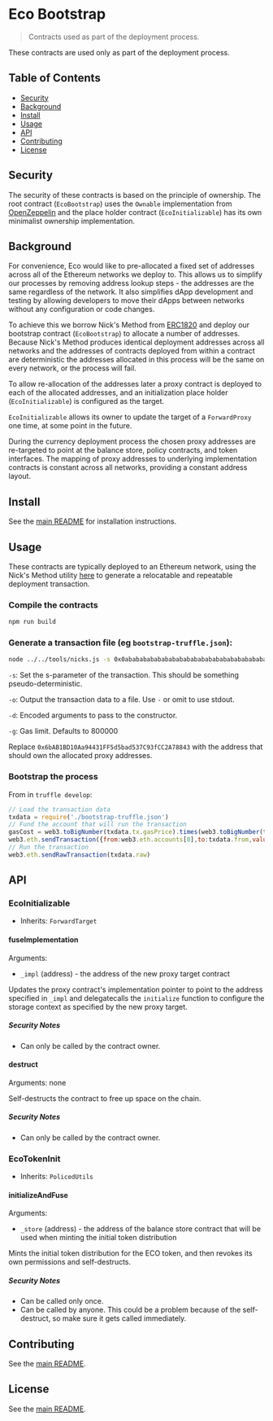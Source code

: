 # Eco Bootstrap
> Contracts used as part of the deployment process.

These contracts are used only as part of the deployment process.

## Table of Contents
 - [Security](#security)
 - [Background](#background)
 - [Install](#install)
 - [Usage](#usage)
 - [API](#api)
 - [Contributing](#contributing)
 - [License](#license)

## Security
The security of these contracts is based on the principle of ownership. The root
contract (`EcoBootstrap`) uses the `Ownable` implementation from
[OpenZeppelin](https://docs.openzeppelin.com/contracts/2.x/access-control)
and the place holder contract (`EcoInitializable`) has its own minimalist
ownership implementation.

## Background
For convenience, Eco would like to pre-allocated a fixed set of addresses
across all of the Ethereum networks we deploy to. This allows us to simplify
our processes by removing address lookup steps - the addresses are the same
regardless of the network. It also simplifies dApp development and testing by
allowing developers to move their dApps between networks without any
configuration or code changes.

To achieve this we borrow Nick's Method from
[ERC1820](https://github.com/ethereum/EIPs/blob/master/EIPS/eip-1820.md) and deploy our bootstrap
contract (`EcoBootstrap`) to allocate a number of addresses. Because Nick's Method produces
identical deployment addresses across all networks and the addresses of
contracts deployed from within a contract are deterministic the addresses
allocated in this process will be the same on every network, or the process will
fail.

To allow re-allocation of the addresses later a proxy contract is deployed
to each of the allocated addresses, and an initialization place holder
(`EcoInitializable`) is configured as the target.

`EcoInitializable` allows its owner to update the target of a `ForwardProxy`
one time, at some point in the future.

During the currency deployment process the chosen proxy addresses are
re-targeted to point at the balance store, policy contracts, and token
interfaces. The mapping of proxy addresses to underlying implementation
contracts is constant across all networks, providing a constant address
layout.

## Install
See the [main README](../../README.md) for installation instructions.

## Usage
These contracts are typically deployed to an Ethereum network, using the Nick's
Method utility [here](../../tools/nicks.js) to generate a relocatable and
repeatable deployment transaction.

### Compile the contracts
```bash
npm run build
```

### Generate a transaction file (eg `bootstrap-truffle.json`):
```bash
node ../../tools/nicks.js -s 0x0abababababababababababababababababababababababababababababababa -g 370710 -d "0x6bAB1BD10Aa94431FF5d5bad537C93fCC2A78843" -o bootstrap-truffle.json ../../build/contracts/EcoBootstrap.json
```
`-s`: Set the s-parameter of the transaction. This should be something pseudo-deterministic.

`-o`: Output the transaction data to a file. Use `-` or omit to use stdout.

`-d`: Encoded arguments to pass to the constructor.

`-g`: Gas limit. Defaults to 800000

Replace `0x6bAB1BD10Aa94431FF5d5bad537C93fCC2A78843` with the address that
should own the allocated proxy addresses.

### Bootstrap the process
From in `truffle develop`:
```javascript
// Load the transaction data
txdata = require('./bootstrap-truffle.json')
// Fund the account that will run the transaction
gasCost = web3.toBigNumber(txdata.tx.gasPrice).times(web3.toBigNumber(txdata.tx.gasLimit))
web3.eth.sendTransaction({from:web3.eth.accounts[0],to:txdata.from,value:gasCost})
// Run the transaction
web3.eth.sendRawTransaction(txdata.raw)
```

## API
### EcoInitializable
 - Inherits: `ForwardTarget`

#### fuseImplementation
Arguments:
 - `_impl` (address) - the address of the new proxy target contract

Updates the proxy contract's implementation pointer to point to the address
specified in `_impl` and delegatecalls the `initialize` function to configure
the storage context as specified by the new proxy target.

##### Security Notes
 - Can only be called by the contract owner.

#### destruct
Arguments: none

Self-destructs the contract to free up space on the chain.

##### Security Notes
 - Can only be called by the contract owner.

### EcoTokenInit
 - Inherits: `PolicedUtils`

#### initializeAndFuse
Arguments:
 - `_store` (address) - the address of the balance store contract that will be
   used when minting the initial token distribution

Mints the initial token distribution for the ECO token, and then revokes its
own permissions and self-destructs.

##### Security Notes
 - Can be called only once.
 - Can be called by anyone. This could be a problem because of the self-destruct,
   so make sure it gets called immediately.

## Contributing
See the [main README](../../README.md).

## License
See the [main README](../../README.md).
